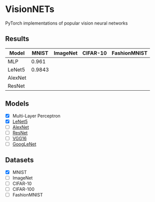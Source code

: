 # VisionNETs
PyTorch implementations of popular vision neural networks

## Results

| Model   	| MNIST  	| ImageNet 	| CIFAR-10 	| FashionMNIST 	|
|---------	|--------	|----------	|----------	|--------------	|
| MLP     	| 0.961  	|          	|          	|              	|
| LeNet5  	| 0.9843 	|          	|          	|              	|
| AlexNet 	|        	|          	|          	|              	|
| ResNet  	|        	|          	|          	|              	|

## Models

- [x] Multi-Layer Perceptron
- [x] [LeNet5](http://yann.lecun.com/exdb/publis/pdf/lecun-01a.pdf)
- [ ] [AlexNet](https://papers.nips.cc/paper/4824-imagenet-classification-with-deep-convolutional-neural-networks)
- [ ] [ResNet](https://arxiv.org/abs/1704.06904)
- [ ] [VGG16](https://arxiv.org/abs/1505.06798)
- [ ] [GoogLeNet](https://arxiv.org/abs/1409.4842)

## Datasets

- [x] MNIST
- [ ] ImageNet
- [ ] CIFAR-10
- [ ] CIFAR-100
- [ ] FashionMNIST
